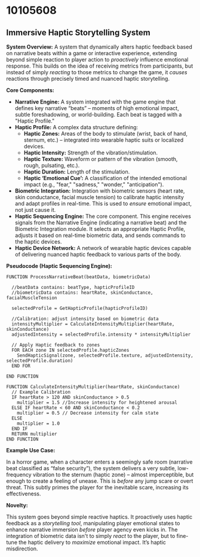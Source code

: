 # 10105608

## Immersive Haptic Storytelling System

**System Overview:** A system that dynamically alters haptic feedback based on narrative beats within a game or interactive experience, extending beyond simple reaction to player action to *proactively* influence emotional response. This builds on the idea of receiving metrics from participants, but instead of simply *reacting* to those metrics to change the game, it *causes* reactions through precisely timed and nuanced haptic storytelling.

**Core Components:**

*   **Narrative Engine:**  A system integrated with the game engine that defines key narrative “beats” – moments of high emotional impact, subtle foreshadowing, or world-building. Each beat is tagged with a "Haptic Profile."
*   **Haptic Profile:**  A complex data structure defining:
    *   **Haptic Zones:**  Areas of the body to stimulate (wrist, back of hand, sternum, etc.) – integrated into wearable haptic suits or localized devices.
    *   **Haptic Intensity:**  Strength of the vibration/stimulation.
    *   **Haptic Texture:**  Waveform or pattern of the vibration (smooth, rough, pulsating, etc.).
    *   **Haptic Duration:**  Length of the stimulation.
    *   **Haptic ‘Emotional Cue’:** A classification of the intended emotional impact (e.g., "fear," "sadness," "wonder," "anticipation").
*   **Biometric Integration:** Integration with biometric sensors (heart rate, skin conductance, facial muscle tension) to calibrate haptic intensity and adapt profiles in real-time. This is used to *ensure* emotional impact, not just cause it.
*   **Haptic Sequencing Engine:**  The core component. This engine receives signals from the Narrative Engine (indicating a narrative beat) and the Biometric Integration module. It selects an appropriate Haptic Profile, adjusts it based on real-time biometric data, and sends commands to the haptic devices.
*   **Haptic Device Network:**  A network of wearable haptic devices capable of delivering nuanced haptic feedback to various parts of the body. 

**Pseudocode (Haptic Sequencing Engine):**

```
FUNCTION ProcessNarrativeBeat(beatData, biometricData)

  //beatData contains: beatType, hapticProfileID
  //biometricData contains: heartRate, skinConductance, facialMuscleTension

  selectedProfile = GetHapticProfile(hapticProfileID)

  //Calibration: adjust intensity based on biometric data
  intensityMultiplier = CalculateIntensityMultiplier(heartRate, skinConductance)
  adjustedIntensity = selectedProfile.intensity * intensityMultiplier

  // Apply Haptic feedback to zones
  FOR EACH zone IN selectedProfile.hapticZones
    SendHapticSignal(zone, selectedProfile.texture, adjustedIntensity, selectedProfile.duration)
  END FOR

END FUNCTION

FUNCTION CalculateIntensityMultiplier(heartRate, skinConductance)
  // Example Calibration
  IF heartRate > 120 AND skinConductance > 0.5
    multiplier = 1.5 //Increase intensity for heightened arousal
  ELSE IF heartRate < 60 AND skinConductance < 0.2
    multiplier = 0.5 // Decrease intensity for calm state
  ELSE
    multiplier = 1.0
  END IF
  RETURN multiplier
END FUNCTION
```

**Example Use Case:**

In a horror game, when a character enters a seemingly safe room (narrative beat classified as “false security”), the system delivers a very subtle, low-frequency vibration to the sternum (haptic zone) – almost imperceptible, but enough to create a feeling of unease. This is *before* any jump scare or overt threat. This subtly primes the player for the inevitable scare, increasing its effectiveness.

**Novelty:**

This system goes beyond simple reactive haptics. It proactively uses haptic feedback as a *storytelling tool*, manipulating player emotional states to enhance narrative immersion *before* player agency even kicks in. The integration of biometric data isn't to simply *react* to the player, but to fine-tune the haptic delivery to *maximize* emotional impact. It’s haptic misdirection.